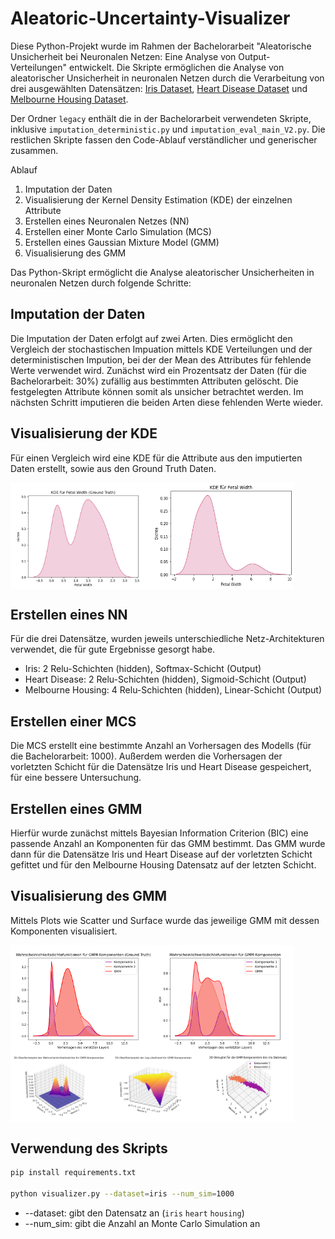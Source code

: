 # Aleatoric-Uncertainty-Visualizer
Diese Python-Projekt wurde im Rahmen der Bachelorarbeit "Aleatorische Unsicherheit bei Neuronalen Netzen: Eine Analyse von Output-Verteilungen" entwickelt. Die Skripte ermöglichen die Analyse von aleatorischer Unsicherheit in neuronalen Netzen durch die Verarbeitung von drei ausgewählten Datensätzen: [Iris Dataset](https://www.kaggle.com/datasets/uciml/iris), [Heart Disease Dataset](https://www.kaggle.com/datasets/johnsmith88/heart-disease-dataset) und [Melbourne Housing Dataset](https://www.kaggle.com/datasets/dansbecker/melbourne-housing-snapshot/data).

Der Ordner ```legacy``` enthält die in der Bachelorarbeit verwendeten Skripte, inklusive ```imputation_deterministic.py``` und ```imputation_eval_main_V2.py```. Die restlichen Skripte fassen den Code-Ablauf verständlicher und generischer zusammen.

Ablauf
1. Imputation der Daten
2. Visualisierung der Kernel Density Estimation (KDE) der einzelnen Attribute
3. Erstellen eines Neuronalen Netzes (NN)
4. Erstellen einer Monte Carlo Simulation (MCS)
5. Erstellen eines Gaussian Mixture Model (GMM)
6. Visualisierung des GMM

Das Python-Skript ermöglicht die Analyse aleatorischer Unsicherheiten in neuronalen Netzen durch folgende Schritte:

## Imputation der Daten

Die Imputation der Daten erfolgt auf zwei Arten. Dies ermöglicht den Vergleich der stochastischen Impuation mittels KDE Verteilungen und der deterministischen Impution, bei der der Mean des Attributes für fehlende Werte verwendet wird. Zunächst wird ein Prozentsatz der Daten (für die Bachelorarbeit: 30%) zufällig aus bestimmten Attributen gelöscht. Die festgelegten Attribute können somit als unsicher betrachtet werden. Im nächsten Schritt imputieren die beiden Arten diese fehlenden Werte wieder. 

## Visualisierung der KDE

Für einen Vergleich wird eine KDE für die Attribute aus den imputierten Daten erstellt, sowie aus den Ground Truth Daten.
<div style="display: flex;">
  <img src="/images/iris_kde_pw_gt.png" style="width: 45%;" />
  <img src="/images/iris_kde_pw.png" style="width: 45%;" /> 
</div>

## Erstellen eines NN

Für die drei Datensätze, wurden jeweils unterschiedliche Netz-Architekturen verwendet, die für gute Ergebnisse gesorgt habe.
- Iris: 2 Relu-Schichten (hidden), Softmax-Schicht (Output)
- Heart Disease: 2 Relu-Schichten (hidden), Sigmoid-Schicht (Output)
- Melbourne Housing: 4 Relu-Schichten (hidden), Linear-Schicht (Output)

## Erstellen einer MCS

Die MCS erstellt eine bestimmte Anzahl an Vorhersagen des Modells (für die Bachelorarbeit: 1000). Außerdem werden die Vorhersagen der vorletzten Schicht für die Datensätze Iris und Heart Disease gespeichert, für eine bessere Untersuchung.

## Erstellen eines GMM

Hierfür wurde zunächst mittels Bayesian Information Criterion (BIC) eine passende Anzahl an Komponenten für das GMM bestimmt. Das GMM wurde dann für die Datensätze Iris und Heart Disease auf der vorletzten Schicht gefittet und für den Melbourne Housing Datensatz auf der letzten Schicht.

## Visualisierung des GMM

Mittels Plots wie Scatter und Surface wurde das jeweilige GMM mit dessen Komponenten visualisiert.
<div style="display: flex;">
  <img src="/images/iris_gmm_gt_final.png" style="width: 45%;" />
  <img src="/images/iris_gmm_final.png" style="width: 45%;" /> 
</div>
<div style="display: flex;">
  <img src="/images/iris_pdf.png" style="width: 30%;" />
  <img src="/images/iris_log.png" style="width: 30%;" /> 
  <img src="/images/iris_scatter_1-4-3_neuron.png" style="width: 30%;" /> 
</div>

## Verwendung des Skripts
```bash
pip install requirements.txt

python visualizer.py --dataset=iris --num_sim=1000
```
- --dataset: gibt den Datensatz an (```iris``` ```heart``` ```housing```)
- --num_sim: gibt die Anzahl an Monte Carlo Simulation an
